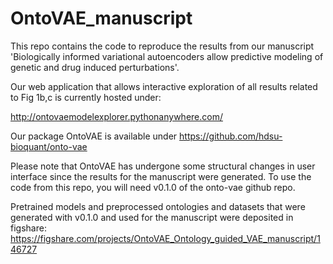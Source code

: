 # OntoVAE_manuscript

This repo contains the code to reproduce the results from our manuscript
'Biologically informed variational autoencoders allow predictive modeling of genetic and drug induced perturbations'. 

Our web application that allows interactive exploration of all results related to Fig 1b,c is currently hosted under:

http://ontovaemodelexplorer.pythonanywhere.com/

Our package OntoVAE is available under https://github.com/hdsu-bioquant/onto-vae

Please note that OntoVAE has undergone some structural changes in user interface since the results for the manuscript were generated. To use the code from this repo,
you will need v0.1.0 of the onto-vae github repo.

Pretrained models and preprocessed ontologies and datasets that were generated with v0.1.0 and used for the manuscript were deposited in figshare:
https://figshare.com/projects/OntoVAE_Ontology_guided_VAE_manuscript/146727
